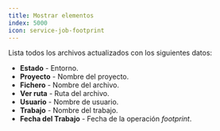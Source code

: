 ```yaml
---
title: Mostrar elementos
index: 5000
icon: service-job-footprint
---
```


Lista todos los archivos actualizados con los siguientes datos:

- **Estado** - Entorno.
- **Proyecto** - Nombre del proyecto.
- **Fichero** - Nombre del archivo.
- **Ver ruta** - Ruta del archivo.
- **Usuario** - Nombre de usuario.
- **Trabajo** - Nombre del trabajo.
- **Fecha del Trabajo** - Fecha de la operación *footprint*.

